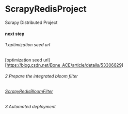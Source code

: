 # ScrapyRedisProject
Scrapy Distributed Project

#### next step
###### 1.optimization seed url
[optimization seed url][https://blog.csdn.net/Bone_ACE/article/details/53306629]
###### 2.Prepare the integrated bloom filter
###### [ScrapyRedisBloomFilter]


###### 3.Automated deployment


[ScrapyRedisBloomFilter]: https://github.com/Python3WebSpider/ScrapyRedisBloomFilter

[optimization seed url]: https://blog.csdn.net/Bone_ACE/article/details/53306629